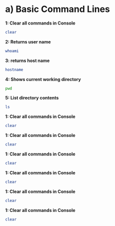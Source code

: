 # a) Basic Command Lines

**1: Clear all commands in Console**

```bash
clear
```
**2: Returns user name**

```bash
whoami
```
**3: returns host name**

```bash
hostname
```
**4: Shows current working directory**

```bash
pwd
```
**5: List directory contents**

```bash
ls
```
**1: Clear all commands in Console**

```bash
clear
```
**1: Clear all commands in Console**

```bash
clear
```
**1: Clear all commands in Console**

```bash
clear
```
**1: Clear all commands in Console**

```bash
clear
```
**1: Clear all commands in Console**

```bash
clear
```
**1: Clear all commands in Console**

```bash
clear
```


